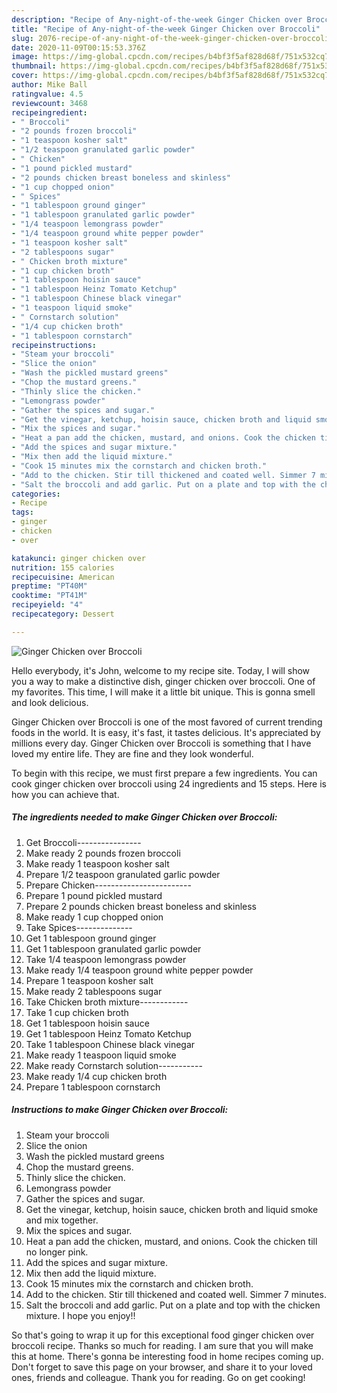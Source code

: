 ```yaml
---
description: "Recipe of Any-night-of-the-week Ginger Chicken over Broccoli"
title: "Recipe of Any-night-of-the-week Ginger Chicken over Broccoli"
slug: 2076-recipe-of-any-night-of-the-week-ginger-chicken-over-broccoli
date: 2020-11-09T00:15:53.376Z
image: https://img-global.cpcdn.com/recipes/b4bf3f5af828d68f/751x532cq70/ginger-chicken-over-broccoli-recipe-main-photo.jpg
thumbnail: https://img-global.cpcdn.com/recipes/b4bf3f5af828d68f/751x532cq70/ginger-chicken-over-broccoli-recipe-main-photo.jpg
cover: https://img-global.cpcdn.com/recipes/b4bf3f5af828d68f/751x532cq70/ginger-chicken-over-broccoli-recipe-main-photo.jpg
author: Mike Ball
ratingvalue: 4.5
reviewcount: 3468
recipeingredient:
- " Broccoli"
- "2 pounds frozen broccoli"
- "1 teaspoon kosher salt"
- "1/2 teaspoon granulated garlic powder"
- " Chicken"
- "1 pound pickled mustard"
- "2 pounds chicken breast boneless and skinless"
- "1 cup chopped onion"
- " Spices"
- "1 tablespoon ground ginger"
- "1 tablespoon granulated garlic powder"
- "1/4 teaspoon lemongrass powder"
- "1/4 teaspoon ground white pepper powder"
- "1 teaspoon kosher salt"
- "2 tablespoons sugar"
- " Chicken broth mixture"
- "1 cup chicken broth"
- "1 tablespoon hoisin sauce"
- "1 tablespoon Heinz Tomato Ketchup"
- "1 tablespoon Chinese black vinegar"
- "1 teaspoon liquid smoke"
- " Cornstarch solution"
- "1/4 cup chicken broth"
- "1 tablespoon cornstarch"
recipeinstructions:
- "Steam your broccoli"
- "Slice the onion"
- "Wash the pickled mustard greens"
- "Chop the mustard greens."
- "Thinly slice the chicken."
- "Lemongrass powder"
- "Gather the spices and sugar."
- "Get the vinegar, ketchup, hoisin sauce, chicken broth and liquid smoke and mix together."
- "Mix the spices and sugar."
- "Heat a pan add the chicken, mustard, and onions. Cook the chicken till no longer pink."
- "Add the spices and sugar mixture."
- "Mix then add the liquid mixture."
- "Cook 15 minutes mix the cornstarch and chicken broth."
- "Add to the chicken. Stir till thickened and coated well. Simmer 7 minutes."
- "Salt the broccoli and add garlic. Put on a plate and top with the chicken mixture. I hope you enjoy!!"
categories:
- Recipe
tags:
- ginger
- chicken
- over

katakunci: ginger chicken over 
nutrition: 155 calories
recipecuisine: American
preptime: "PT40M"
cooktime: "PT41M"
recipeyield: "4"
recipecategory: Dessert

---
```



![Ginger Chicken over Broccoli](https://img-global.cpcdn.com/recipes/b4bf3f5af828d68f/751x532cq70/ginger-chicken-over-broccoli-recipe-main-photo.jpg)

Hello everybody, it's John, welcome to my recipe site. Today, I will show you a way to make a distinctive dish, ginger chicken over broccoli. One of my favorites. This time, I will make it a little bit unique. This is gonna smell and look delicious.

Ginger Chicken over Broccoli is one of the most favored of current trending foods in the world. It is easy, it's fast, it tastes delicious. It's appreciated by millions every day. Ginger Chicken over Broccoli is something that I have loved my entire life. They are fine and they look wonderful.




To begin with this recipe, we must first prepare a few ingredients. You can cook ginger chicken over broccoli using 24 ingredients and 15 steps. Here is how you can achieve that.

<!--inarticleads1-->

##### The ingredients needed to make Ginger Chicken over Broccoli:

1. Get  Broccoli----------------
1. Make ready 2 pounds frozen broccoli
1. Make ready 1 teaspoon kosher salt
1. Prepare 1/2 teaspoon granulated garlic powder
1. Prepare  Chicken------------------------
1. Prepare 1 pound pickled mustard
1. Prepare 2 pounds chicken breast boneless and skinless
1. Make ready 1 cup chopped onion
1. Take  Spices--------------
1. Get 1 tablespoon ground ginger
1. Get 1 tablespoon granulated garlic powder
1. Take 1/4 teaspoon lemongrass powder
1. Make ready 1/4 teaspoon ground white pepper powder
1. Prepare 1 teaspoon kosher salt
1. Make ready 2 tablespoons sugar
1. Take  Chicken broth mixture------------
1. Take 1 cup chicken broth
1. Get 1 tablespoon hoisin sauce
1. Get 1 tablespoon Heinz Tomato Ketchup
1. Take 1 tablespoon Chinese black vinegar
1. Make ready 1 teaspoon liquid smoke
1. Make ready  Cornstarch solution-----------
1. Make ready 1/4 cup chicken broth
1. Prepare 1 tablespoon cornstarch




<!--inarticleads2-->

##### Instructions to make Ginger Chicken over Broccoli:

1. Steam your broccoli
1. Slice the onion
1. Wash the pickled mustard greens
1. Chop the mustard greens.
1. Thinly slice the chicken.
1. Lemongrass powder
1. Gather the spices and sugar.
1. Get the vinegar, ketchup, hoisin sauce, chicken broth and liquid smoke and mix together.
1. Mix the spices and sugar.
1. Heat a pan add the chicken, mustard, and onions. Cook the chicken till no longer pink.
1. Add the spices and sugar mixture.
1. Mix then add the liquid mixture.
1. Cook 15 minutes mix the cornstarch and chicken broth.
1. Add to the chicken. Stir till thickened and coated well. Simmer 7 minutes.
1. Salt the broccoli and add garlic. Put on a plate and top with the chicken mixture. I hope you enjoy!!




So that's going to wrap it up for this exceptional food ginger chicken over broccoli recipe. Thanks so much for reading. I am sure that you will make this at home. There's gonna be interesting food in home recipes coming up. Don't forget to save this page on your browser, and share it to your loved ones, friends and colleague. Thank you for reading. Go on get cooking!
